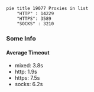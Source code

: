 
```mermaid
pie title 19077 Proxies in list
    "HTTP" : 14229
    "HTTPS": 3589
    "SOCKS" : 3210
```

### Some Info
#### Average Timeout

- mixed: 3.8s
- http: 1.9s
- https: 7.5s
- socks: 6.2s
